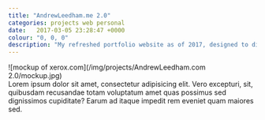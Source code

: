 ```yaml
---
title: "AndrewLeedham.me 2.0"
categories: projects web personal
date:   2017-03-05 23:28:47 +0000
colour: "0, 0, 0"
description: "My refreshed portfolio website as of 2017, designed to display my work to potential employers and those interested."
---
```

<div class="full center" markdown="1">
![mockup of xerox.com](/img/projects/AndrewLeedham.com 2.0/mockup.jpg)
</div>
Lorem ipsum dolor sit amet, consectetur adipisicing elit. Vero excepturi, sit, quibusdam recusandae totam voluptatum amet quas possimus sed dignissimos cupiditate? Earum ad itaque impedit rem eveniet quam maiores sed.
